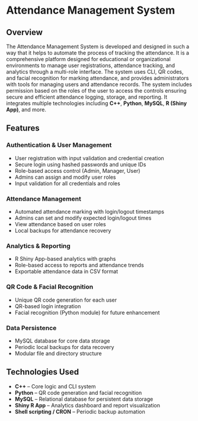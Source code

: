 # Attendance Management System

## Overview
The Attendance Management System is developed and designed in such a way that it helps to automate the process of tracking the attendance. It is a comprehensive platform designed for educational or organizational environments to manage user registrations, attendance tracking, and analytics through a multi-role interface. The system uses CLI, QR codes, and facial recognition for marking attendance, and provides administrators with tools for managing users and attendance records. The system includes permission based on the roles of the user to access the controls ensuring secure and efficient attendance logging, storage, and reporting. It integrates multiple technologies including **C++**, **Python**, **MySQL**, **R (Shiny App)**, and more.

## Features

### Authentication & User Management
- User registration with input validation and credential creation
- Secure login using hashed passwords and unique IDs
- Role-based access control (Admin, Manager, User)
- Admins can assign and modify user roles
- Input validation for all credentials and roles

### Attendance Management
- Automated attendance marking with login/logout timestamps
- Admins can set and modify expected login/logout times
- View attendance based on user roles
- Local backups for attendance recovery

### Analytics & Reporting
- R Shiny App-based analytics with graphs
- Role-based access to reports and attendance trends
- Exportable attendance data in CSV format

### QR Code & Facial Recognition
- Unique QR code generation for each user
- QR-based login integration
- Facial recognition (Python module) for future enhancement

### Data Persistence
- MySQL database for core data storage
- Periodic local backups for data recovery
- Modular file and directory structure

## Technologies Used

- **C++** – Core logic and CLI system
- **Python** – QR code generation and facial recognition
- **MySQL** – Relational database for persistent data storage
- **Shiny R App** – Analytics dashboard and report visualization
- **Shell scripting / CRON** – Periodic backup automation
